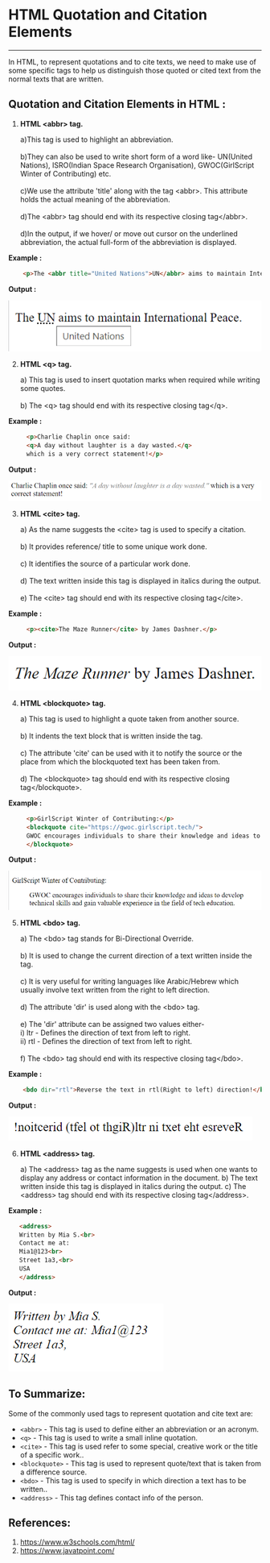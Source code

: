 # HTML Quotation and Citation Elements
---

In HTML, to represent quotations and to cite texts, we need to make use of some specific tags to help us distinguish those quoted or cited text from the normal texts that are written.  

## Quotation and Citation Elements in HTML :
1. **HTML \<abbr> tag.**

    a)This tag is used to highlight an abbreviation.<br><br>
    b)They can also be used to write short form of a word like- UN(United Nations), ISRO(Indian Space Research Organisation), GWOC(GirlScript Winter of Contributing)       etc.<br><br>
    c)We use the attribute 'title' along with the tag \<abbr>. This attribute holds the actual meaning of the abbreviation.<br><br>
    d)The \<abbr> tag should end with its respective closing tag\</abbr>. <br><br>
    d)In the output, if we hover/ or move out cursor on the underlined abbreviation, the actual full-form of the abbreviation is displayed.

**Example :**

``` HTML
    <p>The <abbr title="United Nations">UN</abbr> aims to maintain International Peace.</p>
```

   **Output :**

![](images/abbr.png)

2. **HTML \<q> tag.**

    a) This tag is used to insert quotation marks when required while writing some quotes.<br><br>
    b) The \<q> tag should end with its respective closing tag\</q>. 

**Example :**

``` HTML
     <p>Charlie Chaplin once said: 
     <q>A day without laughter is a day wasted.</q>
     which is a very correct statement!</p>
```
   **Output :**

![](images/q.png)

3. **HTML \<cite> tag.**

    a) As the name suggests the \<cite> tag is used to specify a citation.<br><br>
    b) It provides reference/ title  to some unique work done.<br><br>
    c) It identifies the source of a particular work done.<br><br>
    d) The text written inside this tag is displayed in italics during the output.<br><br>
    e) The \<cite> tag should end with its respective closing tag\</cite>. 

**Example :**

``` HTML
     <p><cite>The Maze Runner</cite> by James Dashner.</p>
```
   **Output :**

![](images/cite.png)

4. **HTML \<blockquote> tag.**

    a) This tag is used to highlight a quote taken from another source.<br><br>
    b) It indents the text block that is written inside the tag.<br><br>
    c) The attribute 'cite' can be used with it to notify the source or the place from which the blockquoted text has been taken from.<br><br>
    d) The \<blockquote> tag should end with its respective closing tag\</blockquote>.

**Example :**

``` HTML
     <p>GirlScript Winter of Contributing:</p>
     <blockquote cite="https://gwoc.girlscript.tech/">
     GWOC encourages individuals to share their knowledge and ideas to develop technical skills and gain valuable experience in the field of tech education.
     </blockquote>
```
   **Output :**

![](images/blockquote.png)

5. **HTML \<bdo> tag.**

    a) The \<bdo> tag stands for Bi-Directional Override.<br><br>
    b) It is used to change the current direction of a text written inside the tag.<br><br>
    c) It is very useful for writing languages like Arabic/Hebrew which usually involve text written from the right to left direction.<br><br>
    d) The attribute 'dir' is used along with the \<bdo> tag.<br><br>
    e) The 'dir' attribute can be assigned two values either-<br> 
        i) ltr - Defines the direction of text from left to right.<br>
        ii) rtl - Defines the direction of text from left to right.<br><br>
    f) The \<bdo> tag should end with its respective closing tag\</bdo>.
    
**Example :**

``` HTML
    <bdo dir="rtl">Reverse the text in rtl(Right to left) direction!</bdo>
```
   **Output :**

![](images/bdo.png)

6. **HTML \<address> tag.**

    a) The \<address> tag as the name suggests is used when one wants to display any address or contact information in the document. 
    b) The text written inside this tag is displayed in italics during the output.
    c) The \<address> tag should end with its respective closing tag\</address>.

**Example :**

``` HTML
   <address>
   Written by Mia S.<br> 
   Contact me at:
   Mia1@123<br>
   Street 1a3,<br>
   USA
   </address>
```

   **Output :**

![](images/address.png)

## To Summarize:

Some of the commonly used tags to represent quotation and cite text are:
<br>

* `<abbr>` - This tag is used to define either an abbreviation or an acronym.
* `<q>` - This tag is used to write a small inline quotation.
* `<cite>` - This tag is used refer to some special, creative work or the title of a specific work..
* `<blockquote>` - This tag is used to represent quote/text that is taken from a difference source.
* `<bdo>` - This tag is used to specify in which direction a text has to be written..
* `<address>` - This tag defines contact info of the person.

## References:

1) https://www.w3schools.com/html/
2) https://www.javatpoint.com/
